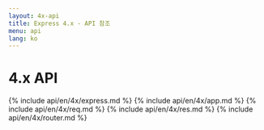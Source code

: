```yaml
---
layout: 4x-api
title: Express 4.x - API 참조
menu: api
lang: ko
---
```


<div id="api-doc" markdown="1">

  <h1>4.x API</h1>

{% include api/en/4x/express.md %}
{% include api/en/4x/app.md %}
{% include api/en/4x/req.md %}
{% include api/en/4x/res.md %}
{% include api/en/4x/router.md %}

</div>
